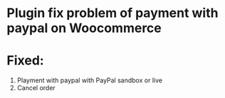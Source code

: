 # Plugin fix problem of payment with paypal on Woocommerce
# Fixed:
1. Playment with paypal with PayPal sandbox or live
2. Cancel order
